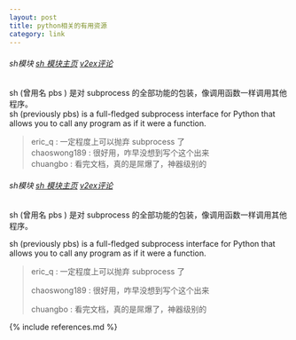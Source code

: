 ```yaml
---
layout: post
title: python相关的有用资源
category: link
---
```


###### sh模块 [sh 模块主页](http://amoffat.github.com/sh/index.html) [v2ex评论](http://v2ex.com/t/47892#reply9)  
sh (曾用名 pbs ) 是对 subprocess 的全部功能的包装，像调用函数一样调用其他程序。  
sh (previously pbs) is a full-fledged subprocess interface for Python that allows you to call any program as if it were a function.

> eric_q : 一定程度上可以抛弃 subprocess 了   
> chaoswong189 : 很好用，咋早没想到写个这个出来   
> chuangbo : 看完文档，真的是屌爆了，神器级别的   

###### sh模块 [sh 模块主页](http://amoffat.github.com/sh/index.html) [v2ex评论](http://v2ex.com/t/47892#reply9)
sh (曾用名 pbs ) 是对 subprocess 的全部功能的包装，像调用函数一样调用其他程序。

sh (previously pbs) is a full-fledged subprocess interface for Python that allows you to call any program as if it were a function.

> eric_q : 一定程度上可以抛弃 subprocess 了
>
> chaoswong189 : 很好用，咋早没想到写个这个出来
>
> chuangbo : 看完文档，真的是屌爆了，神器级别的


{% include references.md %}
